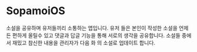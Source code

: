 # SopamoiOS
소설을 공유하며 유저들끼리 소통하는 앱입니다. 유저 들은 본인이 작성한 소설을 언제든 편하게 올릴수 있고 댓글과 답글 기능을 통해 서로의 생각을 공유합니다. 소설들 중에서 재밌고 참신한 내용을 관리자가 다음 화 의 소설로 업데이트 합니다.
